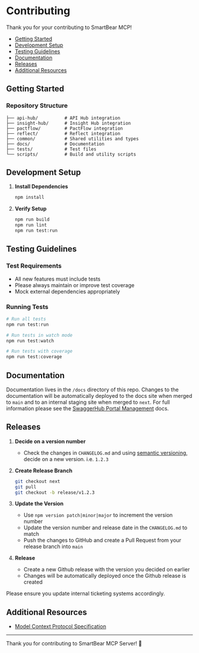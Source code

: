 # Contributing

Thank you for your contributing to SmartBear MCP!

- [Getting Started](#getting-started)
- [Development Setup](#development-setup)
- [Testing Guidelines](#testing-guidelines)
- [Documentation](#documentation)
- [Releases](#releases)
- [Additional Resources](#additional-resources)

## Getting Started

### Repository Structure

```
├── api-hub/          # API Hub integration
├── insight-hub/      # Insight Hub integration  
├── pactflow/         # PactFlow integration
├── reflect/          # Reflect integration
├── common/           # Shared utilities and types
├── docs/             # Documentation
├── tests/            # Test files
└── scripts/          # Build and utility scripts
```

## Development Setup

1. **Install Dependencies**
   ```bash
   npm install
   ```

3. **Verify Setup**
   ```bash
   npm run build
   npm run lint
   npm run test:run
   ```

## Testing Guidelines

### Test Requirements

- All new features must include tests
- Please always maintain or improve test coverage
- Mock external dependencies appropriately

### Running Tests

```bash
# Run all tests
npm run test:run

# Run tests in watch mode
npm run test:watch

# Run tests with coverage
npm run test:coverage
```

## Documentation

Documentation lives in the `/docs` directory of this repo. Changes to the documentation will be automatically deployed to the docs site when merged to `main` and to an internal staging site when merged to `next`. For full information please see the [SwaggerHub Portal Management](https://github.com/frankkilcommins/SwaggerHub-Portal-Management) docs.

## Releases

1. **Decide on a version number**
    - Check the changes in `CHANGELOG.md` and using [semantic versioning](https://semver.org/), decide on a new version. i.e. `1.2.3`

2. **Create Release Branch**
    ```bash
    git checkout next
    git pull
    git checkout -b release/v1.2.3
    ```

3. **Update the Version**
    - Use `npm version patch|minor|major` to increment the version number
    - Update the version number and release date in the `CHANGELOG.md` to match
    - Push the changes to GitHub and create a Pull Request from your release branch into `main`

4. **Release**
    - Create a new Github release with the version you decided on earlier
    - Changes will be automatically deployed once the Github release is created

Please ensure you update internal ticketing systems accordingly.

## Additional Resources

- [Model Context Protocol Specification](https://modelcontextprotocol.io/specification/2025-03-26)

---

Thank you for contributing to SmartBear MCP Server! 🎉